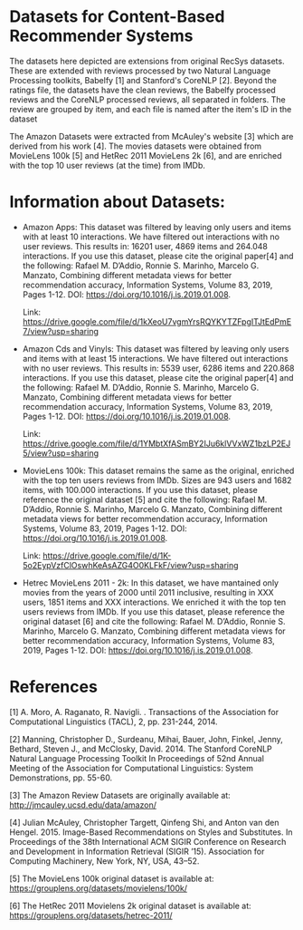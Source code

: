 # Datasets for Content-Based Recommender Systems

The datasets here depicted are extensions from original RecSys datasets. These are extended with reviews processed by two Natural Language Processing toolkits, Babelfy [1] and Stanford's CoreNLP [2]. Beyond the ratings file, the datasets have the clean reviews, the Babelfy processed reviews and the CoreNLP processed reviews, all separated in folders. The review are grouped by item, and each file is named after the item's ID in the dataset

The Amazon Datasets were extracted from McAuley's website [3] which are derived from his work [4]. The movies datasets were obtained from MovieLens 100k [5] and HetRec 2011 MovieLens 2k [6], and are enriched with the top 10 user reviews (at the time) from IMDb.

# Information about Datasets:

- Amazon Apps: This dataset was filtered by leaving only users and items with at least 10 interactions. We have filtered out interactions with no user reviews. This results in: 16201 user, 4869 items and 264.048 interactions. If you use this dataset, please cite the original paper[4] and the following: Rafael M. D’Addio, Ronnie S. Marinho, Marcelo G. Manzato, Combining different metadata views for better recommendation accuracy, Information Systems, Volume 83, 2019, Pages 1-12. DOI: https://doi.org/10.1016/j.is.2019.01.008.
 
   Link: https://drive.google.com/file/d/1kXeoU7vgmYrsRQYKYTZFpgITJtEdPmE7/view?usp=sharing

- Amazon Cds and Vinyls: This dataset was filtered by leaving only users and items with at least 15 interactions. We have filtered out interactions with no user reviews. This results in: 5539 user, 6286 items and 220.868 interactions. If you use this dataset, please cite the original paper[4] and the following: Rafael M. D’Addio, Ronnie S. Marinho, Marcelo G. Manzato, Combining different metadata views for better recommendation accuracy, Information Systems, Volume 83, 2019, Pages 1-12. DOI: https://doi.org/10.1016/j.is.2019.01.008.

  Link: https://drive.google.com/file/d/1YMbtXfASmBY2IJu6klVVxWZ1bzLP2EJ5/view?usp=sharing

- MovieLens 100k: This dataset remains the same as the original, enriched with the top ten users reviews from IMDb. Sizes are 943 users and 1682 items, with 100.000 interactions. If you use this dataset, please reference the original dataset [5] and cite the following: Rafael M. D’Addio, Ronnie S. Marinho, Marcelo G. Manzato, Combining different metadata views for better recommendation accuracy, Information Systems, Volume 83, 2019, Pages 1-12. DOI: https://doi.org/10.1016/j.is.2019.01.008.

  Link: https://drive.google.com/file/d/1K-5o2EypVzfClOswhKeAsAZG4O0KLFkF/view?usp=sharing

- Hetrec MovieLens 2011 - 2k: In this dataset, we have mantained only movies from the years of 2000 until 2011 inclusive, resulting in XXX users, 1851 items and XXX interactions. We  enriched it with the top ten users reviews from IMDb. If you use this dataset, please reference the original dataset [6] and cite the following: Rafael M. D’Addio, Ronnie S. Marinho, Marcelo G. Manzato, Combining different metadata views for better recommendation accuracy, Information Systems, Volume 83, 2019, Pages 1-12. DOI: https://doi.org/10.1016/j.is.2019.01.008.

# References

[1] A. Moro, A. Raganato, R. Navigli. . Transactions of the Association for Computational Linguistics (TACL), 2, pp. 231-244, 2014.

[2] Manning, Christopher D., Surdeanu, Mihai, Bauer, John, Finkel, Jenny, Bethard, Steven J., and McClosky, David. 2014. The Stanford CoreNLP Natural Language Processing Toolkit In Proceedings of 52nd Annual Meeting of the Association for Computational Linguistics: System Demonstrations, pp. 55-60.

[3] The Amazon Review Datasets are originally available at: http://jmcauley.ucsd.edu/data/amazon/

[4] Julian McAuley, Christopher Targett, Qinfeng Shi, and Anton van den Hengel. 2015. Image-Based Recommendations on Styles and Substitutes. In Proceedings of the 38th International ACM SIGIR Conference on Research and Development in Information Retrieval (SIGIR ’15). Association for Computing Machinery, New York, NY, USA, 43–52. 

[5] The MovieLens 100k original dataset is available at: https://grouplens.org/datasets/movielens/100k/

[6] The HetRec 2011 Movielens 2k original dataset is available at: https://grouplens.org/datasets/hetrec-2011/
